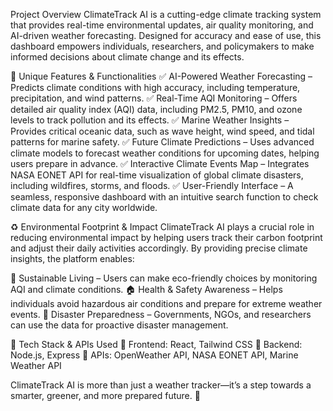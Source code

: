 Project Overview
ClimateTrack AI is a cutting-edge climate tracking system that provides real-time environmental updates, air quality monitoring, and AI-driven weather forecasting. Designed for accuracy and ease of use, this dashboard empowers individuals, researchers, and policymakers to make informed decisions about climate change and its effects.

🌟 Unique Features & Functionalities
✅ AI-Powered Weather Forecasting – Predicts climate conditions with high accuracy, including temperature, precipitation, and wind patterns.
✅ Real-Time AQI Monitoring – Offers detailed air quality index (AQI) data, including PM2.5, PM10, and ozone levels to track pollution and its effects.
✅ Marine Weather Insights – Provides critical oceanic data, such as wave height, wind speed, and tidal patterns for marine safety.
✅ Future Climate Predictions – Uses advanced climate models to forecast weather conditions for upcoming dates, helping users prepare in advance.
✅ Interactive Climate Events Map – Integrates NASA EONET API for real-time visualization of global climate disasters, including wildfires, storms, and floods.
✅ User-Friendly Interface – A seamless, responsive dashboard with an intuitive search function to check climate data for any city worldwide.

♻️ Environmental Footprint & Impact
ClimateTrack AI plays a crucial role in reducing environmental impact by helping users track their carbon footprint and adjust their daily activities accordingly. By providing precise climate insights, the platform enables:

🌱 Sustainable Living – Users can make eco-friendly choices by monitoring AQI and climate conditions.
🏠 Health & Safety Awareness – Helps individuals avoid hazardous air conditions and prepare for extreme weather events.
🚀 Disaster Preparedness – Governments, NGOs, and researchers can use the data for proactive disaster management.

🔧 Tech Stack & APIs Used
🔹 Frontend: React, Tailwind CSS
🔹 Backend: Node.js, Express
🔹 APIs: OpenWeather API, NASA EONET API, Marine Weather API

ClimateTrack AI is more than just a weather tracker—it’s a step towards a smarter, greener, and more prepared future. 🌿

